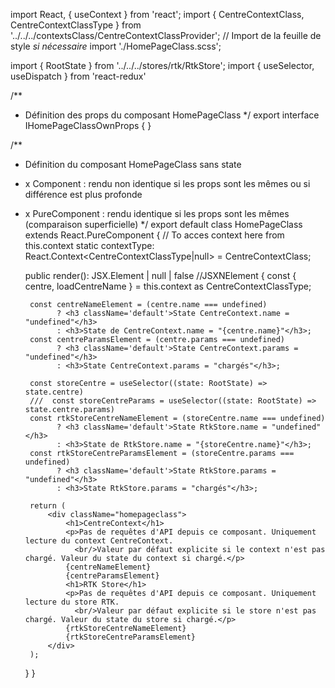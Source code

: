 import React, { useContext } from 'react';
import { CentreContextClass, CentreContextClassType } from '../../../contextsClass/CentreContextClassProvider';
// Import de la feuille de style *si nécessaire*
import './HomePageClass.scss';

import { RootState } from '../../../stores/rtk/RtkStore';
import { useSelector, useDispatch } from 'react-redux'

/**
 * Définition des props du composant HomePageClass
 */
export interface IHomePageClassOwnProps
{
}

/**
 * Définition du composant HomePageClass sans state
 * x Component : rendu non identique si les props sont les mêmes ou si différence est plus profonde
 * x PureComponent : rendu identique si les props sont les mêmes (comparaison superficielle)
 */
export default class HomePageClass extends React.PureComponent<IHomePageClassOwnProps>
{
    // To acces context here from this.context
    static contextType: React.Context<CentreContextClassType|null> = CentreContextClass;

    public render(): JSX.Element | null | false //JSXNElement
    {
        const { centre, loadCentreName } = this.context as CentreContextClassType;

        const centreNameElement = (centre.name === undefined)
              ? <h3 className='default'>State CentreContext.name = "undefined"</h3>
              : <h3>State de CentreContext.name = "{centre.name}"</h3>;
        const centreParamsElement = (centre.params === undefined)
              ? <h3 className='default'>State CentreContext.params = "undefined"</h3>
              : <h3>State CentreContext.params = "chargés"</h3>;

        const storeCentre = useSelector((state: RootState) => state.centre)
        ///  const storeCentreParams = useSelector((state: RootState) => state.centre.params)
        const rtkStoreCentreNameElement = (storeCentre.name === undefined)
              ? <h3 className='default'>State RtkStore.name = "undefined"</h3>
              : <h3>State de RtkStore.name = "{storeCentre.name}"</h3>;
        const rtkStoreCentreParamsElement = (storeCentre.params === undefined)
              ? <h3 className='default'>State RtkStore.params = "undefined"</h3>
              : <h3>State RtkStore.params = "chargés"</h3>;

        return (
            <div className="homepageclass">
                <h1>CentreContext</h1>
                <p>Pas de requêtes d'API depuis ce composant. Uniquement lecture du context CentreContext.
                  <br/>Valeur par défaut explicite si le context n'est pas chargé. Valeur du state du context si chargé.</p>
                {centreNameElement}
                {centreParamsElement}
                <h1>RTK Store</h1>
                <p>Pas de requêtes d'API depuis ce composant. Uniquement lecture du store RTK.
                  <br/>Valeur par défaut explicite si le store n'est pas chargé. Valeur du state du store si chargé.</p>
                {rtkStoreCentreNameElement}
                {rtkStoreCentreParamsElement}
            </div>
        );
    }
}
